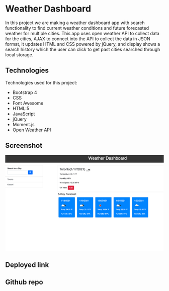 # Weather Dashboard

In this  project we are making a weather dashboard app with search functionality to find current weather conditions and future forecasted weather for multiple cities. This app uses open weather API to collect data for the cities, AJAX to connect into the API to collect the data in JSON format, it updates HTML and CSS powered by jQuery, and display shows a search history which the user can click to get past cities searched through local storage.

## Technologies
Technologies used for this project: 
* Bootstrap 4
* CSS
* Font Awesome
* HTML:5
* JavaScript
* jQuery
* Moment.js
* Open Weather API

## Screenshot
![Screenshot1](./images/screenshot1.png)

## Deployed link


## Github repo










